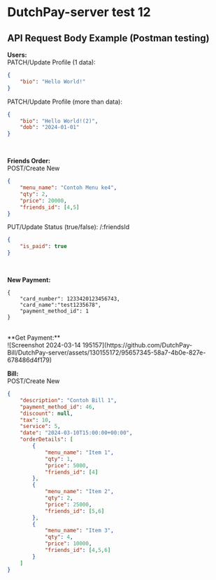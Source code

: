 # DutchPay-server test 12

## API Request Body Example (Postman testing)

**Users:**
<br>
PATCH/Update Profile (1 data):
```JSON
{
    "bio": "Hello World!"
}
```
PATCH/Update Profile (more than data):
```JSON
{
    "bio": "Hello World!(2)",
    "dob": "2024-01-01"
}
```
<br>

**Friends Order:**
<br>
POST/Create New
```JSON
{
    "menu_name": "Contoh Menu ke4",
    "qty": 2,
    "price": 20000,
    "friends_id": [4,5]
}
```
PUT/Update Status (true/false): /:friendsId
```JSON
{
    "is_paid": true
}
```
<br>

**New Payment:**
<br>
```
{
    "card_number": 1233420123456743,
    "card_name":"test1235678",
    "payment_method_id": 1
}
```
<br>
**Get Payment:**
<br>
![Screenshot 2024-03-14 195157](https://github.com/DutchPay-Bill/DutchPay-server/assets/130155172/95657345-58a7-4b0e-827e-678486d4f179)
<br>

**Bill:**
<br>
POST/Create New
```JSON
{
    "description": "Contoh Bill 1",
    "payment_method_id": 46,
    "discount": null,
    "tax": 10,
    "service": 5,
    "date": "2024-03-10T15:00:00+00:00",
    "orderDetails": [
        {
            "menu_name": "Item 1",
            "qty": 1,
            "price": 5000,
            "friends_id": [4]
        },
        {
            "menu_name": "Item 2",
            "qty": 2,
            "price": 25000,
            "friends_id": [5,6]
        },
        {
            "menu_name": "Item 3",
            "qty": 4,
            "price": 10000,
            "friends_id": [4,5,6]
        }
    ]
}
```
<br>
